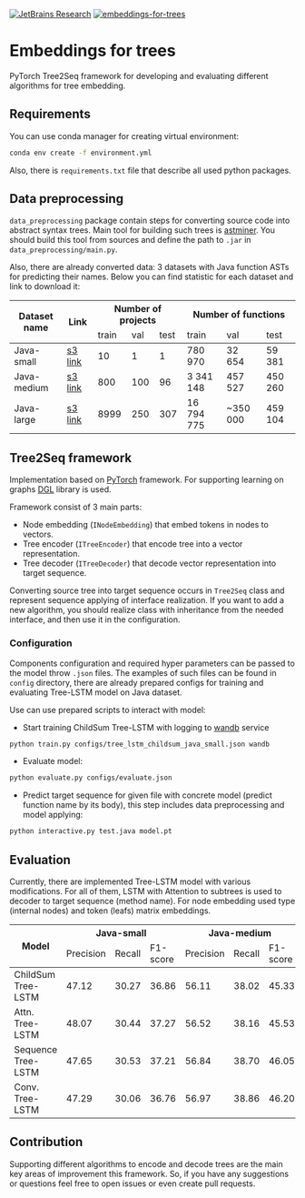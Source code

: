 [![JetBrains Research](https://jb.gg/badges/research.svg)](https://confluence.jetbrains.com/display/ALL/JetBrains+on+GitHub)
[![embeddings-for-trees](https://circleci.com/gh/JetBrains-Research/embeddings-for-trees.svg?style=svg)](https://app.circleci.com/pipelines/github/JetBrains-Research/embeddings-for-trees)

# Embeddings for trees
PyTorch Tree2Seq framework for developing and evaluating different algorithms for tree embedding.

## Requirements
You can use conda manager for creating virtual environment:
```bash
conda env create -f environment.yml
```
Also, there is `requirements.txt` file that describe all used python packages.

## Data preprocessing

`data_preprocessing` package contain steps for converting source code into abstract syntax trees.
Main tool for building such trees is [astminer](https://github.com/JetBrains-Research/astminer).
You should build this tool from sources and define the path to `.jar` in `data_preprocessing/main.py`.

Also, there are already converted data: 3 datasets with Java function ASTs for predicting their names.
Below you can find statistic for each dataset and link to download it:

<table>
<thead>
  <tr>
    <th rowspan="2">Dataset name</th>
    <th rowspan="2">Link</th>
    <th colspan="3">Number of projects</th>
    <th colspan="3">Number of functions</th>
  </tr>
  <tr>
    <td>train</td>
    <td>val</td>
    <td>test</td>
    <td>train</td>
    <td>val</td>
    <td>test</td>
  </tr>
</thead>
<tbody>
  <tr>
    <td>Java-small</td>
    <td><a href="https://s3-eu-west-1.amazonaws.com/datasets.ml.labs.aws.intellij.net/java-ast-methods/java-ast-methods-small.tar.gz">s3 link</a></td>
    <td>10</td>
    <td>1</td>
    <td>1</td>
    <td>780 970</td>
    <td>32 654</td>
    <td>59 381</td>
  </tr>
  <tr>
    <td>Java-medium</td>
    <td><a href="https://s3-eu-west-1.amazonaws.com/datasets.ml.labs.aws.intellij.net/java-ast-methods/java-ast-methods-medium.tar.gz">s3 link</a></td>
    <td>800</td>
    <td>100</td>
    <td>96</td>
    <td>3 341 148</td>
    <td>457 527</td>
    <td>450 260</td>
  </tr>
  <tr>
    <td>Java-large</td>
    <td><a href="https://s3-eu-west-1.amazonaws.com/datasets.ml.labs.aws.intellij.net/java-ast-methods/java-ast-methods-large.tar.gz">s3 link</a></td>
    <td>8999</td>
    <td>250</td>
    <td>307</td>
    <td>16 794 775</td>
    <td>~350 000</td>
    <td>459 104</td>
  </tr>
</tbody>
</table>

## Tree2Seq framework

Implementation based on [PyTorch](https://pytorch.org/docs/stable/torch.html) framework.
For supporting learning on graphs [DGL](https://www.dgl.ai/) library is used.

Framework consist of 3 main parts:
- Node embedding (`INodeEmbedding`) that embed tokens in nodes to vectors.
- Tree encoder (`ITreeEncoder`) that encode tree into a vector representation.
- Tree decoder (`ITreeDecoder`) that decode vector representation into target sequence.

Converting source tree into target sequence occurs in `Tree2Seq` class and represent sequence applying of interface realization.
If you want to add a new algorithm, you should realize class with inheritance from the needed interface, and then use it in the configuration.

### Configuration

Components configuration and required hyper parameters can be passed to the model throw `.json` files.
The examples of such files can be found in `config` directory, there are already prepared configs for training and evaluating
Tree-LSTM model on Java dataset.

Use can use prepared scripts to interact with model:
- Start training ChildSum Tree-LSTM with logging to [wandb](https://www.wandb.com/) service
```bash
python train.py configs/tree_lstm_childsum_java_small.json wandb
```
- Evaluate model:
```bash
python evaluate.py configs/evaluate.json
```
- Predict target sequence for given file with concrete model (predict function name by its body),
this step includes data preprocessing and model applying:
```bash
python interactive.py test.java model.pt
```

## Evaluation

Currently, there are implemented Tree-LSTM model with various modifications. For all of them, LSTM with Attention to subtrees
is used to decoder to target sequence (method name). For node embedding used type (internal nodes) and token (leafs) matrix embeddings.

<table>
<thead>
  <tr>
    <th rowspan="2">Model</th>
    <th colspan="3">Java-small</th>
    <th colspan="3">Java-medium</th>
  </tr>
  <tr>
    <td>Precision</td>
    <td>Recall</td>
    <td>F1-score</td>
    <td>Precision</td>
    <td>Recall</td>
    <td>F1-score</td>
  </tr>
</thead>
<tbody>
  <tr>
    <td>ChildSum Tree-LSTM</td>
    <td>47.12</td>
    <td>30.27</td>
    <td>36.86</td>
    <td>56.11</td>
    <td>38.02</td>
    <td>45.33</td>
  </tr>
  <tr>
    <td>Attn. Tree-LSTM</td>
    <td>48.07</td>
    <td>30.44</td>
    <td>37.27</td>
    <td>56.52</td>
    <td>38.16</td>
    <td>45.53</td>
  </tr>
  <tr>
    <td>Sequence Tree-LSTM</td>
    <td>47.65</td>
    <td>30.53</td>
    <td>37.21</td>
    <td>56.84</td>
    <td>38.70</td>
    <td>46.05</td>
  </tr>
  <tr>
    <td>Conv. Tree-LSTM</td>
    <td>47.29</td>
    <td>30.06</td>
    <td>36.76</td>
    <td>56.97</td>
    <td>38.86</td>
    <td>46.20</td>
  </tr>
</tbody>
</table>

## Contribution

Supporting different algorithms to encode and decode trees are the main key areas of improvement this framework.
So, if you have any suggestions or questions feel free to open issues or even create pull requests. 

